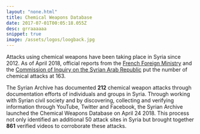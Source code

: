 ```yaml
---
layout: "none.html"
title: Chemical Weapons Database
date: 2017-07-01T00:05:18.055Z
desc: grraaaaaa
snippet: true
image: /assets/logos/loogback.jpg
---
```




Attacks using chemical weapons have been taking place in Syria since 2012. As of April 2018, official reports from the [French Foreign Ministry](https://www.diplomatie.gouv.fr/IMG/pdf/170425_-_national_evaluation_annex_-_anglais_cle81722e.pdf) and the [Commission of Inquiry on the Syrian Arab Republic](http://www.ohchr.org/SiteCollectionImages/Bodies/HRCouncil/IICISyria/COISyria_ChemicalWeapons.jpg) put the number of chemical attacks at 163.

The Syrian Archive has documented **212** chemical weapon attacks through documentation efforts of individuals and groups in Syria. Through working with Syrian civil society and by discovering, collecting and verifying information through YouTube, Twitter and Facebook, the Syrian Archive launched the Chemical Weapons Database on April 24 2018. This process not only identified an additional 50 attack sites in Syria but brought together **861** verified videos to corroborate these attacks.
